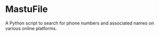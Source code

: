 # MastuFile
A Python script to search for phone numbers and associated names on various online platforms.
